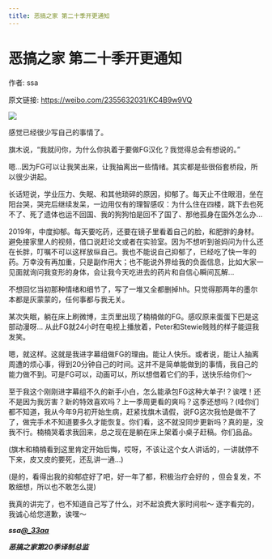 ```yaml
---
title: 恶搞之家 第二十季开更通知
---
```


# 恶搞之家 第二十季开更通知

作者: ssa

原文链接: https://weibo.com/2355632031/KC4B9w9VQ

![](/assets/image/恶搞之家%20第二十季开更通知.jpg)

感觉已经很少写自己的事情了。

旗木说，“我就问你，为什么你执着于要做FG汉化？我觉得总会有想说的。”

嗯…因为FG可以让我笑出来，让我抽离出一些情绪。其实都是些很俗套桥段，所以很少讲起。

长话短说，学业压力、失眠、和其他琐碎的原因，抑郁了。每天止不住眼泪，坐在阳台哭，哭完后继续发呆，一边用仅有的理智感叹：为什么住在四楼，跳下去也死不了、死了遗体也运不回国、我的狗狗怕是回不了国了、那他孤身在国外怎么办…

2019年，中度抑郁。每天要吃药，还要在镜子里看着自己的脸，和肥胖的身材。避免接家里人的视频，借口说赶论文或者在实验室。因为不想听到爸妈问为什么还在长胖，叮嘱不可以这样放纵自己。我也不能说自己抑郁了，已经吃了快一年的药。万幸没有再加重，只是副作用大；也不能说外界给我的负面信息，比如大家一见面就询问我变形的身体，会让我今天吃进去的药片和自信心瞬间瓦解...

不想回忆当初那种情绪和细节了，写了一堆又全都删掉hh。只觉得那两年的墨尔本都是灰蒙蒙的，任何事都与我无关。

某次失眠，躺在床上刷微博，主页里出现了楠楠做的FG。感叹原来蛋蛋下巴是这部动漫呀… 从此FG就24小时在电视上播放着，Peter和Stewie贱贱的样子能逗我发笑。

嗯，就这样。这就是我进字幕组做FG的理由。能让人快乐。或者说，能让人抽离周遭的烦心事，得到20分钟自己的时间。这并不是简单能做到的事情，我自己的能力做不到。可是FG可以，动画可以，所以想借着它们的手，送快乐给你们～

至于我这个刚刚进字幕组不久的新手小白，怎么能承包FG这种大单子!？诶嘿！还不是因为我厉害？新的特效喜欢吗？上一季周更看的爽吗？这季还想吗？(哇你们都不知道，我从今年9月初开始生病，赶紧找旗木请假，说FG这次我怕是做不了了，做完手术不知道要多久才能恢复。你们看，这不就没同步更新吗？真的是，没我不行。楠楠哭着求我回来，总之现在是躺在床上架着小桌子赶稿。你们品品。

(旗木和楠楠看到这里肯定开始后悔，哎呀，不该让这个女人讲话的，一讲就停不下来，皮又皮的要死，还乱讲一通…)

(是的，看得出我的抑郁症好了吧，好一年了都，积极治疗会好的 ，但会复发，不敢细想，所以也不敢怎么提)

我真的讲完了，也不知道自己写了什么，对不起浪费大家时间啦～ 逐字看完的，我诚心给您道歉，诶嘿～

***ssa[@_33aa](https://weibo.com/n/_33aa)***

***恶搞之家第20季译制总监***